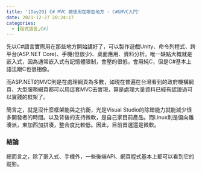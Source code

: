 ```yaml
---
title: '[Day29] C# MVC 被使用在哪些地方 - C#&MVC入門'
date: 2021-12-27 20:24:17
categories:
  - [程式語言,C#]
---
```

先以C#語言實際用在那些地方開始講好了，可以製作遊戲Unity、命令列程式、跨平台(ASP.NET Core)、手機(但很少)、桌面應用、資料分析。唯一缺點大概就是嵌入式，因為通常嵌入式有記憶體限制，會壓的很低，會用純C，但是C#基本上語法跟C也很相像。

而ASP.NET的MVC則是在處理網頁為多數，如現在普遍在台灣看到的政府機構網頁、大型服務網頁都可以用這套MVC去實現，算是處理大量資料已經有認證過可以實踐的框架了。

簡言之，就是沒什麼框架能與之抗衡，光是Visual Studio的除錯能力就能減少很多開發者的時間。以及背後的支持微軟，是自己家目前產品。而Linux則是偏向雜湊派，東加西加拼湊，整合度比較低。因此，目前首選還是微軟。

### 結論
總而言之，除了嵌入式、手機外，一些後端API、網頁程式基本上都可以看到它的蹤影。






